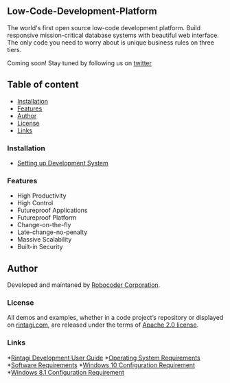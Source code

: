 ## Low-Code-Development-Platform

The world's first open source low-code development platform. Build responsive mission-critical database systems with beautiful web interface.  The only code you need to worry about is unique business rules on three tiers.

Coming soon! Stay tuned by following us on [twitter](https://www.twitter.com/rintagi)


## Table of content

- [Installation](#installation)
- [Features](#Features)
- [Author](#Author)
- [License](#license)
- [Links](#links)

### Installation
   * [Setting up Development System](https://www.rintagi.com/docs/site/Initial-Setup/index.html#installation)  

### Features

+ High Productivity
+ High Control
+ Futureproof Applications
+ Futureproof Platform
+ Change-on-the-fly
+ Late-change-no-penalty
+ Massive Scalability
+ Built-in Security

## Author

Developed and maintaned by [Robocoder Corporation](https://www.robocoder.com).

### License

All demos and examples, whether in a code project’s repository or displayed on [rintagi.com](https://www.rintagi.com), are released under the terms of [Apache 2.0 license](https://www.apache.org/licenses/LICENSE-2.0).

### Links 

*[Rintagi Development User Guide](https://www.rintagi.com/docs/site/index.html)
*[Operating System Requirements](https://www.rintagi.com/docs/site/Initial-Setup/index.html#operating-system-requirements)
*[Software Requirements](https://www.rintagi.com/docs/site/Initial-Setup/index.html#software-requirements)
*[Windows 10 Configuration Requirement](https://www.rintagi.com/docs/site/Initial-Setup/index.html#windows-10-configuration-requirement) 
*[Windows 8.1 Configuration Requirement](https://www.rintagi.com/docs/site/Initial-Setup/index.html#windows-81-configuration-requirement) 
